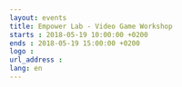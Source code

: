 ```yaml
---
layout: events
title: Empower Lab - Video Game Workshop
starts : 2018-05-19 10:00:00 +0200
ends : 2018-05-19 15:00:00 +0200
logo :
url_address :
lang: en
---
```

